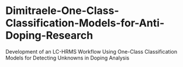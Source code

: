 # Dimitraele-One-Class-Classification-Models-for-Anti-Doping-Research
Development of an LC-HRMS Workflow Using One-Class Classification Models for Detecting Unknowns in Doping Analysis
